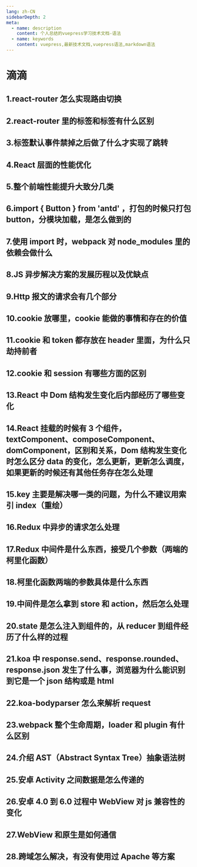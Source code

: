 ```yaml
---
lang: zh-CN
sidebarDepth: 2
meta:
  - name: description
    content: 个人总结的vuepress学习技术文档-语法
  - name: keywords
    content: vuepress,最新技术文档,vuepress语法,markdown语法
---
```


# 滴滴

## 1.react-router 怎么实现路由切换

## 2.react-router 里的<Link>标签和<a>标签有什么区别

## 3.<a>标签默认事件禁掉之后做了什么才实现了跳转

## 4.React 层面的性能优化

## 5.整个前端性能提升大致分几类

## 6.import { Button } from 'antd' ，打包的时候只打包 button，分模块加载，是怎么做到的

## 7.使用 import 时，webpack 对 node_modules 里的依赖会做什么

## 8.JS 异步解决方案的发展历程以及优缺点

## 9.Http 报文的请求会有几个部分

## 10.cookie 放哪里，cookie 能做的事情和存在的价值

## 11.cookie 和 token 都存放在 header 里面，为什么只劫持前者

## 12.cookie 和 session 有哪些方面的区别

## 13.React 中 Dom 结构发生变化后内部经历了哪些变化

## 14.React 挂载的时候有 3 个组件，textComponent、composeComponent、domComponent，区别和关系，Dom 结构发生变化时怎么区分 data 的变化，怎么更新，更新怎么调度，如果更新的时候还有其他任务存在怎么处理

## 15.key 主要是解决哪一类的问题，为什么不建议用索引 index（重绘）

## 16.Redux 中异步的请求怎么处理

## 17.Redux 中间件是什么东西，接受几个参数（两端的柯里化函数）

## 18.柯里化函数两端的参数具体是什么东西

## 19.中间件是怎么拿到 store 和 action，然后怎么处理

## 20.state 是怎么注入到组件的，从 reducer 到组件经历了什么样的过程

## 21.koa 中 response.send、response.rounded、response.json 发生了什么事，浏览器为什么能识别到它是一个 json 结构或是 html

## 22.koa-bodyparser 怎么来解析 request

## 23.webpack 整个生命周期，loader 和 plugin 有什么区别

## 24.介绍 AST（Abstract Syntax Tree）抽象语法树

## 25.安卓 Activity 之间数据是怎么传递的

## 26.安卓 4.0 到 6.0 过程中 WebView 对 js 兼容性的变化

## 27.WebView 和原生是如何通信

## 28.跨域怎么解决，有没有使用过 Apache 等方案
